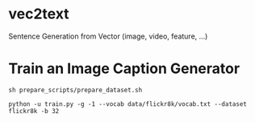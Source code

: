# vec2text
Sentence Generation from Vector (image, video, feature, ...)

# Train an Image Caption Generator

```
sh prepare_scripts/prepare_dataset.sh
```

```
python -u train.py -g -1 --vocab data/flickr8k/vocab.txt --dataset flickr8k -b 32
```
